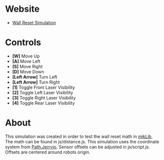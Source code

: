 # Website 
- [Wall Reset Simulation](https://ethanmik.github.io/Wall-Reset-Simulator/)
# Controls
- **[W]** Move Up
- **[A]** Move Left
- **[S]** Move Right
- **[D]** Move Down
- **[Left Arrow]** Turn Left
- **[Left Arrow]** Turn Right
- **[1]** Toggle Front Laser Visibility
- **[2]** Toggle Left Laser Visibility
- **[3]** Toggle Right Laser Visibility
- **[4]** Toggle Rear Laser Visibility
# About
  This simulation was created in order to test the wall reset math in [mikLib](https://github.com/EthanMik/mikLib), 
  The math can be found in js/distance.js. This simulation uses the coordinate system from [Path.Jerryio](https://path.jerryio.com/).
  Sensor offsets can be adjusted in js/script.js. Offsets are centered around robots origin.
